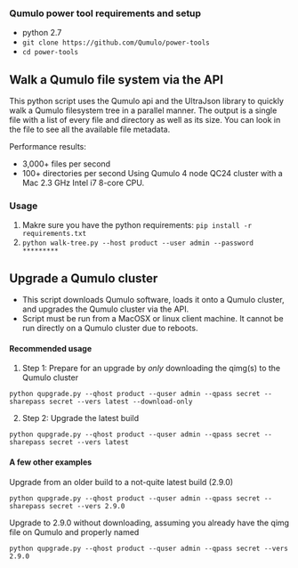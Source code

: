 ### Qumulo power tool requirements and setup
* python 2.7
* `git clone https://github.com/Qumulo/power-tools`
* `cd power-tools`


## Walk a Qumulo file system via the API

This python script uses the Qumulo api and the UltraJson library to quickly walk a Qumulo filesystem tree in a parallel manner. The output is a single file with a list of every file and directory as well as its size. You can look in the file to see all the available file metadata.

Performance results: 
* 3,000+ files per second
* 100+ directories per second
Using Qumulo 4 node QC24 cluster with a Mac 2.3 GHz Intel i7 8-core CPU.

### Usage
1. Makre sure you have the python requirements: `pip install -r requirements.txt`
2. `python walk-tree.py --host product --user admin --password *********`


## Upgrade a Qumulo cluster

* This script downloads Qumulo software, loads it onto a Qumulo cluster, and upgrades the Qumulo cluster via the API.
* Script must be run from a MacOSX or linux client machine. It cannot be run directly on a Qumulo cluster due to reboots.

#### Recommended usage

1. Step 1: Prepare for an upgrade by *only* downloading the qimg(s) to the Qumulo cluster

`python qupgrade.py --qhost product --quser admin --qpass secret --sharepass secret --vers latest --download-only`

2. Step 2: Upgrade the latest build

`python qupgrade.py --qhost product --quser admin --qpass secret --sharepass secret --vers latest`

#### A few other examples

Upgrade from an older build to a not-quite latest build (2.9.0)

`python qupgrade.py --qhost product --quser admin --qpass secret --sharepass secret --vers 2.9.0`

Upgrade to 2.9.0 without downloading, assuming you already have the qimg file on Qumulo and properly named

`python qupgrade.py --qhost product --quser admin --qpass secret --vers 2.9.0`
